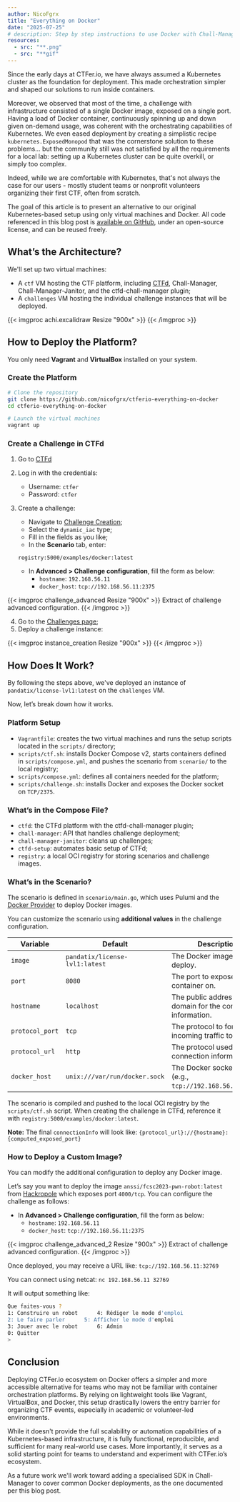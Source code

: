 ```yaml
---
author: NicoFgrx
title: "Everything on Docker"
date: "2025-07-25"
# description: Step by step instructions to use Docker with Chall-Manager, for begginers.
resources:
  - src: "**.png"
  - src: "**gif"
---
```


Since the early days at CTFer.io, we have always assumed a Kubernetes cluster as the foundation for deployment. This made orchestration simpler and shaped our solutions to run inside containers.

Moreover, we observed that most of the time, a challenge with infrastructure consisted of a single Docker image, exposed on a single port.
Having a load of Docker container, continuously spinning up and down given on-demand usage, was coherent with the orchestrating capabilities of Kubernetes.
We even eased deployment by creating a simplistic recipe `kubernetes.ExposedMonopod` that was the cornerstone solution to these problems... but the community still was not satisfied by all the requirements for a local lab: setting up a Kubernetes cluster can be quite overkill, or simply too complex.

Indeed, while we are comfortable with Kubernetes, that's not always the case for our users - mostly student teams or nonprofit volunteers organizing their first CTF, often from scratch.

The goal of this article is to present an alternative to our original Kubernetes-based setup using only virtual machines and Docker. All code referenced in this blog post is [available on GitHub](https://github.com/nicofgrx/ctferio-everything-on-docker), under an open-source license, and can be reused freely.

## What’s the Architecture?

We'll set up two virtual machines:

- A `ctf` VM hosting the CTF platform, including [CTFd](https://github.com/ctfd/ctfd), Chall-Manager, Chall-Manager-Janitor, and the ctfd-chall-manager plugin;
- A `challenges` VM hosting the individual challenge instances that will be deployed.

{{< imgproc achi.excalidraw Resize "900x" >}}
{{< /imgproc >}}


## How to Deploy the Platform?

You only need **Vagrant** and **VirtualBox** installed on your system.

### Create the Platform

```bash
# Clone the repository
git clone https://github.com/nicofgrx/ctferio-everything-on-docker
cd ctferio-everything-on-docker

# Launch the virtual machines
vagrant up
``` 

### Create a Challenge in CTFd

1. Go to [CTFd](http://192.168.56.10:8000)

2. Log in with the credentials:
   - Username: `ctfer`
   - Password: `ctfer`

3. Create a challenge:
   - Navigate to [Challenge Creation](http://192.168.56.10:8000/admin/challenges/new);
   - Select the `dynamic_iac` type;
   - Fill in the fields as you like;
   - In the **Scenario** tab, enter:
    ```
    registry:5000/examples/docker:latest
    ```
   - In **Advanced > Challenge configuration**, fill the form as below:
      - `hostname`: `192.168.56.11`
      - `docker_host`: `tcp://192.168.56.11:2375`

{{< imgproc challenge_advanced Resize "900x" >}}
Extract of challenge advanced configuration. 
{{< /imgproc >}}

4. Go to the [Challenges page](http://192.168.56.10:8000/challenges);
5. Deploy a challenge instance:

{{< imgproc instance_creation Resize "900x" >}}
{{< /imgproc >}}

## How Does It Work?

By following the steps above, we've deployed an instance of `pandatix/license-lvl1:latest` on the `challenges` VM.

Now, let’s break down how it works.

### Platform Setup

- `Vagrantfile`: creates the two virtual machines and runs the setup scripts located in the `scripts/` directory;
- `scripts/ctf.sh`: installs Docker Compose v2, starts containers defined in `scripts/compose.yml`, and pushes the scenario from `scenario/` to the local registry;
- `scripts/compose.yml`: defines all containers needed for the platform;
- `scripts/challenge.sh`: installs Docker and exposes the Docker socket on `TCP/2375`.

### What’s in the Compose File?

- `ctfd`: the CTFd platform with the ctfd-chall-manager plugin;
- `chall-manager`: API that handles challenge deployment;
- `chall-manager-janitor`: cleans up challenges;
- `ctfd-setup`: automates basic setup of CTFd;
- `registry`: a local OCI registry for storing scenarios and challenge images.

### What’s in the Scenario?

The scenario is defined in `scenario/main.go`, which uses Pulumi and the [Docker Provider](https://www.pulumi.com/registry/packages/docker/) to deploy Docker images.

You can customize the scenario using **additional values** in the challenge configuration.

| Variable        | Default                        | Description                                                  |
|-----------------|--------------------------------|--------------------------------------------------------------|
| `image`         | `pandatix/license-lvl1:latest` | The Docker image to deploy.                                  |
| `port`          | `8080`                         | The port to expose the container on.                         |
| `hostname`      | `localhost`                    | The public address or domain for the connection information. |
| `protocol_port` | `tcp`                          | The protocol to forward incoming traffic to.                 |
| `protocol_url`  | `http`                         | The protocol used in the connection information.             |
| `docker_host`   | `unix:///var/run/docker.sock`  | The Docker socket URI (e.g., `tcp://192.168.56.11:2375`).    |

The scenario is compiled and pushed to the local OCI registry by the `scripts/ctf.sh` script. When creating the challenge in CTFd, reference it with `registry:5000/examples/docker:latest`.

**Note:** The final `connectionInfo` will look like: `{protocol_url}://{hostname}:{computed_exposed_port}`

### How to Deploy a Custom Image?

You can modify the additional configuration to deploy any Docker image.

Let’s say you want to deploy the image `anssi/fcsc2023-pwn-robot:latest` from [Hackropole](https://hackropole.fr/fr/) which exposes port `4000/tcp`. You can configure the challenge as follows:
   - In **Advanced > Challenge configuration**, fill the form as below:
      - `hostname`: `192.168.56.11`
      - `docker_host`: `tcp://192.168.56.11:2375`

{{< imgproc challenge_advanced_2 Resize "900x" >}}
Extract of challenge advanced configuration. 
{{< /imgproc >}}

Once deployed, you may receive a URL like: `tcp://192.168.56.11:32769`

You can connect using netcat: `nc 192.168.56.11 32769`

It will output something like:
```bash
Que faites-vous ?
1: Construire un robot		4: Rédiger le mode d'emploi
2: Le faire parler		5: Afficher le mode d'emploi
3: Jouer avec le robot		6: Admin
0: Quitter
> 
```

## Conclusion

Deploying CTFer.io ecosystem on Docker offers a simpler and more accessible alternative for teams who may not be familiar with container orchestration platforms. By relying on lightweight tools like Vagrant, VirtualBox, and Docker, this setup drastically lowers the entry barrier for organizing CTF events, especially in academic or volunteer-led environments.

While it doesn't provide the full scalability or automation capabilities of a Kubernetes-based infrastructure, it is fully functional, reproducible, and sufficient for many real-world use cases. More importantly, it serves as a solid starting point for teams to understand and experiment with CTFer.io’s ecosystem.

As a future work we'll work toward adding a specialised SDK in Chall-Manager to cover common Docker deployments, as the one documented per this blog post.
